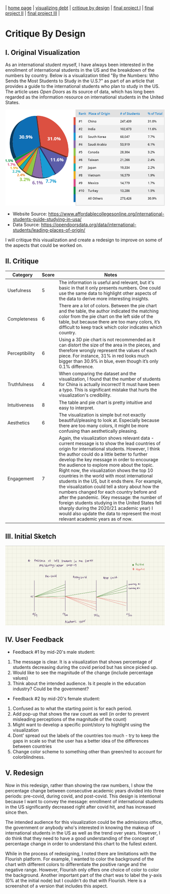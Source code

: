 | [home page](https://cmustudent.github.io/tswd-portfolio-templates/) | [visualizing debt](visualizing-government-debt) | [critique by design](critique-by-design) | [final project I](final-project-part-one) | [final project II](final-project-part-two) | [final project III](final-project-part-three) |

# Critique By Design

## I. Original Visualization
As an international student myself, I have always been interested in the enrollment of international students in the US and the breakdown of the numbers by country. Below is a visualization titled "By the Numbers: Who Sends the Most Students to Study in the U.S.?" as part of an article that provides a guide to the international students who plan to study in the US. The article uses _Open Doors_ as its source of data, which has long been regarded as the information resource on international students in the United States. 

![Original Visualization](study-in-the-US.png)
- Website Source: https://www.affordablecollegesonline.org/international-students-guide-studying-in-usa/
- Data Source: https://opendoorsdata.org/data/international-students/leading-places-of-origin/
 
I will critique this visualization and create a redesign to improve on some of the aspects that could be worked on.

## II. Critique

| Category       | Score | Notes |
| -------------- | ----- | ----- |
| Usefulness     |   5   | The information is useful and relevant, but it's basic in that it only presents numbers. One could use the same data to highlight other aspects of the data to derive more interesting insights. |
| Completeness   |   6   | There are a lot of colors. Between the pie chart and the table, the author indicated the matching color from the pie chart on the left side of the table, but because there are too many colors, it’s difficult to keep track which color indicates which country. |
| Perceptibility |   6   | Using a 3D pie chart is not recommended as it can distort the size of the area in the pieces, and therefore wrongly represent the values of each piece. For instance, 31% in red looks much bigger than 30.9% in blue, even though it’s only 0.1% difference. |
| Truthfulness   |   4   | When comparing the dataset and the visualization, I found that the number of students for China is actually incorrect! It must have been a typo. This is significant mistake that hurts the visualization's credibility. |
| Intuitiveness  |   8   | The table and pie chart is pretty intuitive and easy to interpret. |
| Aesthetics     |   6   | The visualization is simple but not exactly beautiful/pleasing to look at. Especially because there are too many colors, it might be more confusing than aesthetically pleasing. |
| Engagement     |   7   | Again, the visualization shows relevant data - current message is to show the lead countries of origin for international students. However, I think the author could do a little better to further develop the key message in order to encourage the audience to explore more about the topic. Right now, the visualization shows the top 10 countries in the world with most international students in the US, but it ends there. For example, the visualization could tell a story about how the numbers changed for each country before and after the pandemic. (Key message: the number of foreign students studying in the United States fell sharply during the 2020/21 academic year) I would also update the data to represent the most relevant academic years as of now. |

## III. Initial Sketch
![Sketch](sketch.jpg)

## IV. User Feedback
- Feedback #1 by mid-20's male student:
1) The message is clear. It is a visualization that shows percentage of students decreasing during the covid period but has since picked up.
2) Would like to see the magnitude of the change (include percentage values)
3) Think about the intended audience. Is it people in the education industry? Could be the government?

- Feedback #2 by mid-20's female student:
1) Confused as to what the starting point is for each period.
2) Add pop-up that shows the raw count as well (in order to prevent misleading perceptions of the magnitude of the count)
3) Might want to develop a specific point/story to highlight using the visualization
4) Dont' spread out the labels of the countries too much - try to keep the gaps in scale so that the user has a better idea of the differences between countries
5) Change color scheme to something other than green/red to account for colorblindness.  
  
## V. Redesign
<div class="flourish-embed flourish-slope" data-src="visualisation/15067570"><script src="https://public.flourish.studio/resources/embed.js"></script></div>

Now in this redesign, rather than showing the raw numbers, I show the percentage change between consecutive academic years divided into three periods: pre-covid, during covid, and post-covid. This design is intentional because I want to convey the message: enrollment of international students in the US significantly decreased right after covid hit, and has increased since then. 

The intended audience for this visualization could be the admissions office, the government or anybody who's interested in knowing the makeup of international students in the US as well as the trend over years. However, I do think that they need to have a good understanding of the concept of percentage change in order to understand this chart to the fullest extent.

While in the process of redesigning, I noted there are limitations with the Flourish platform. For example, I wanted to color the background of the chart with different colors to differentiate the positive range and the negative range. However, Flourish only offers one choice of color to color the background. Another important part of the chart was to label the y-axis (0% at the initial node) but I couldn't do that with Flourish. Here is a screenshot of a version that includes this aspect. 
